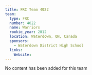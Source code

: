 ```yaml
---
title: FRC Team 4022
team:
  type: FRC
  number: 4022
  name: Warriors
  rookie_year: 2012
  location: Waterdown, ON, Canada
  sponsors:
    - Waterdown District High School
  links:
    Website: 
---
```

No content has been added for this team
